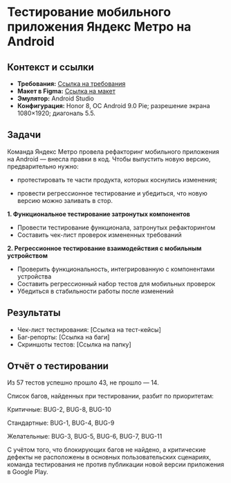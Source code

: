 # Тестирование мобильного приложения Яндекс Метро на Android

## Контекст и ссылки
- **Требования:** [Ссылка на требования](https://code.s3.yandex.net/qa/files/Yandex_metro.pdf)
- **Макет в Figma:** [Ссылка на макет](https://www.figma.com/file/RzH5SqcLWrIPnQQW2fmitu/Metro-Dev?node-id=0%3A1)
- **Эмулятор:** Android Studio
- **Конфигурация:** Honor 8, ОС Android 9.0 Pie; разрешение экрана 1080×1920; диагональ 5.5.

## Задачи

Команда Яндекс Метро провела рефакторинг мобильного приложения на Android — внесла правки в код. Чтобы выпустить новую версию, предварительно нужно:

- протестировать те части продукта, которых коснулись изменения;

- провести регрессионное тестирование и убедиться, что новую версию можно заливать в стор.

**1. Функциональное тестирование затронутых компонентов**
- Провести тестирование функционала, затронутых рефакторингом
- Составить чек-лист проверок измененных требований

**2. Регрессионное тестирование взаимодействия с мобильным устройством**
- Проверить функциональность, интегрированную с компонентами устройства
- Составить регрессионный набор тестов для мобильных проверок
- Убедиться в стабильности работы после изменений

## Результаты
- Чек-лист тестирования: [Ссылка на тест-кейсы]
- Баг-репорты: [Ссылка на баги]
- Скриншоты тестов: [Ссылка на папку]

## Отчёт о тестировании
Из 57 тестов успешно прошло 43, не прошло — 14.

Список багов, найденных при тестировании, разбит по приоритетам:

Критичные: BUG-2, BUG-8, BUG-10

Стандартные: BUG-1, BUG-4, BUG-9

Желательные: BUG-3, BUG-5, BUG-6, BUG-7, BUG-11

С учётом того, что блокирующих багов не найдено, а критические дефекты не расположены в основных пользовательских сценариях, команда тестирования не против публикации новой версии приложения в Google Play.

